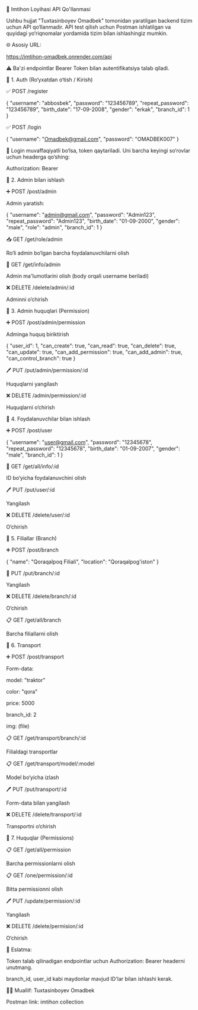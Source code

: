 🧪 Imtihon Loyihasi API Qo'llanmasi

Ushbu hujjat "Tuxtasinboyev Omadbek" tomonidan yaratilgan backend tizim uchun API qo‘llanmadir. API test qilish uchun Postman ishlatilgan va quyidagi yo‘riqnomalar yordamida tizim bilan ishlashingiz mumkin.

🌐 Asosiy URL:

https://imtihon-omadbek.onrender.com/api

⚠️ Ba'zi endpointlar Bearer Token bilan autentifikatsiya talab qiladi.

🔐 1. Auth (Ro‘yxatdan o‘tish / Kirish)

✅ POST /register

{
  "username": "abbosbek",
  "password": "123456789",
  "repeat_password": "123456789",
  "birth_date": "17-09-2008",
  "gender": "erkak",
  "branch_id": 1
}

✅ POST /login

{
  "username": "Omadbek@gmail.com",
  "password": "OMADBEK007"
}

🧠 Login muvaffaqiyatli bo‘lsa, token qaytariladi. Uni barcha keyingi so‘rovlar uchun headerga qo‘shing:

Authorization: Bearer <token>

👤 2. Admin bilan ishlash

➕ POST /post/admin

Admin yaratish:

{
  "username": "admin@gmail.com",
  "password": "Admin123",
  "repeat_password": "Admin123",
  "birth_date": "01-09-2000",
  "gender": "male",
  "role": "admin",
  "branch_id": 1
}

📥 GET /get/role/admin

Ro‘li admin bo‘lgan barcha foydalanuvchilarni olish

🧾 GET /get/info/admin

Admin ma'lumotlarini olish (body orqali username beriladi)

❌ DELETE /delete/admin/:id

Adminni o‘chirish

🔐 3. Admin huquqlari (Permission)

➕ POST /post/admin/permission

Adminga huquq biriktirish

{
  "user_id": 1,
  "can_create": true,
  "can_read": true,
  "can_delete": true,
  "can_update": true,
  "can_add_permission": true,
  "can_add_admin": true,
  "can_control_branch": true
}

🖊 PUT /put/admin/permission/:id

Huquqlarni yangilash

❌ DELETE /admin/permission/:id

Huquqlarni o‘chirish

👥 4. Foydalanuvchilar bilan ishlash

➕ POST /post/user

{
  "username": "user@gmail.com",
  "password": "12345678",
  "repeat_password": "12345678",
  "birth_date": "01-09-2007",
  "gender": "male",
  "branch_id": 1
}

🧾 GET /get/all/info/:id

ID bo‘yicha foydalanuvchini olish

🖊 PUT /put/user/:id

Yangilash

❌ DELETE /delete/user/:id

O‘chirish

🏢 5. Filiallar (Branch)

➕ POST /post/branch

{
  "name": "Qoraqalpoq Filiali",
  "location": "Qoraqalpog'iston"
}

🔁 PUT /put/branch/:id

Yangilash

❌ DELETE /delete/branch/:id

O‘chirish

📋 GET /get/all/branch

Barcha filiallarni olish

🚛 6. Transport

➕ POST /post/transport

Form-data:

model: "traktor"

color: "qora"

price: 5000

branch_id: 2

img: (file)

📋 GET /get/transport/branch/:id

Filialdagi transportlar

📋 GET /get/transport/model/:model

Model bo‘yicha izlash

🖊 PUT /put/transport/:id

Form-data bilan yangilash

❌ DELETE /delete/transport/:id

Transportni o‘chirish

🎯 7. Huquqlar (Permissions)

📋 GET /get/all/permission

Barcha permissionlarni olish

📋 GET /one/permission/:id

Bitta permissionni olish

🖊 PUT /update/permission/:id

Yangilash

❌ DELETE /delete/permision/:id

O‘chirish

📌 Eslatma:

Token talab qilinadigan endpointlar uchun Authorization: Bearer <token> headerni unutmang.

branch_id, user_id kabi maydonlar mavjud ID'lar bilan ishlashi kerak.

👨‍💻 Muallif: Tuxtasinboyev Omadbek

Postman link: imtihon collection
